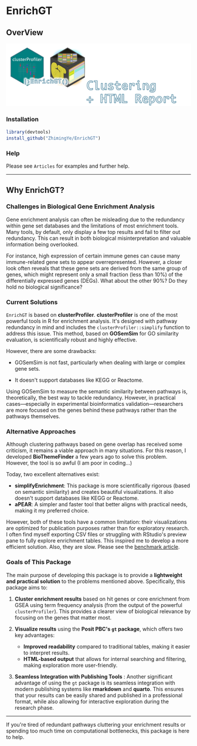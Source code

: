 # EnrichGT

## OverView

![](man/figures/EnrichGT_2.png)

### Installation

``` r
library(devtools)
install_github("ZhimingYe/EnrichGT")
```

### Help

Please see `Articles` for examples and further help.

------------------------------------------------------------------------

## Why EnrichGT?

### Challenges in Biological Gene Enrichment Analysis

Gene enrichment analysis can often be misleading due to the redundancy within gene set databases and the limitations of most enrichment tools. Many tools, by default, only display a few top results and fail to filter out redundancy. This can result in both biological misinterpretation and valuable information being overlooked.

For instance, high expression of certain immune genes can cause many immune-related gene sets to appear overrepresented. However, a closer look often reveals that these gene sets are derived from the same group of genes, which might represent only a small fraction (less than 10%) of the differentially expressed genes (DEGs). What about the other 90%? Do they hold no biological significance?

### Current Solutions

`EnrichGT` is based on **clusterProfiler**. **clusterProfiler** is one of the most powerful tools in R for enrichment analysis. It's designed with pathway redundancy in mind and includes the `clusterProfiler::simplify` function to address this issue. This method, based on **GOSemSim** for GO similarity evaluation, is scientifically robust and highly effective.

However, there are some drawbacks:

-   GOSemSim is not fast, particularly when dealing with large or complex gene sets.

-   It doesn't support databases like KEGG or Reactome.

Using GOSemSim to measure the semantic similarity between pathways is, theoretically, the best way to tackle redundancy. However, in practical cases—especially in experimental bioinformatics validation—researchers are more focused on the genes behind these pathways rather than the pathways themselves.

### Alternative Approaches

Although clustering pathways based on gene overlap has received some criticism, it remains a viable approach in many situations. For this reason, I developed **BioThemeFinder** a few years ago to solve this problem. However, the tool is so awful (I am poor in coding...)

Today, two excellent alternatives exist:

-   **simplifyEnrichment**: This package is more scientifically rigorous (based on semantic similarity) and creates beautiful visualizations. It also doesn't support databases like KEGG or Reactome.
-   **aPEAR**: A simpler and faster tool that better aligns with practical needs, making it my preferred choice.

However, both of these tools have a common limitation: their visualizations are optimized for publication purposes rather than for exploratory research. I often find myself exporting CSV files or struggling with RStudio's preview pane to fully explore enrichment tables. This inspired me to develop a more efficient solution. Also, they are slow. Please see the [benchmark article](https://zhimingye.github.io/EnrichGT/articles/c_benchmark.html).

### Goals of This Package

The main purpose of developing this package is to provide a **lightweight and practical solution** to the problems mentioned above. Specifically, this package aims to:

1.  **Cluster enrichment results** based on hit genes or core enrichment from GSEA using term frequency analysis (from the output of the powerful `clusterProfiler`). This provides a clearer view of biological relevance by focusing on the genes that matter most.

2.  **Visualize results** using the **Posit PBC's `gt` package**, which offers two key advantages:

    -   **Improved readability** compared to traditional tables, making it easier to interpret results.
    -   **HTML-based output** that allows for internal searching and filtering, making exploration more user-friendly.

3.  **Seamless Integration with Publishing Tools** : Another significant advantage of using the `gt` package is its seamless integration with modern publishing systems like **rmarkdown** and **quarto**. This ensures that your results can be easily shared and published in a professional format, while also allowing for interactive exploration during the research phase.

------------------------------------------------------------------------

If you're tired of redundant pathways cluttering your enrichment results or spending too much time on computational bottlenecks, this package is here to help.
